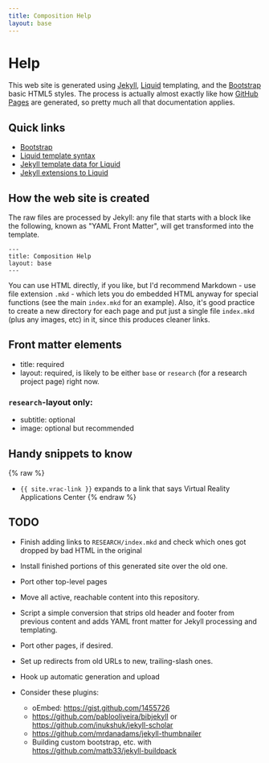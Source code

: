 ```yaml
---
title: Composition Help
layout: base
---
```


# Help
This web site is generated using [Jekyll][], [Liquid][] templating, and
the [Bootstrap][] basic HTML5 styles. The process is actually almost
exactly like how [GitHub Pages][] are generated, so pretty much all that
documentation applies.

## Quick links
- [Bootstrap][]
- [Liquid template syntax](https://github.com/shopify/liquid/wiki/liquid-for-designers)
- [Jekyll template data for Liquid](https://github.com/mojombo/jekyll/wiki/Template-Data)
- [Jekyll extensions to Liquid](https://github.com/mojombo/jekyll/wiki/Liquid-Extensions)

[Jekyll]: http://jekyllrb.com/
[Liquid]: https://github.com/shopify/liquid/
[Bootstrap]: http://twitter.github.com/bootstrap/
[GitHub Pages]: https://help.github.com/articles/using-jekyll-with-pages

## How the web site is created
The raw files are processed by Jekyll: any file that starts with a block
like the following, known as "YAML Front Matter", will get transformed
into the template.

    ---
    title: Composition Help
    layout: base
    ---

You can use HTML directly, if you like, but I'd recommend Markdown - use
file extension `.mkd` - which lets you do embedded HTML anyway for
special functions (see the main `index.mkd` for an example). Also, it's
good practice to create a new directory for each page and put just a
single file `index.mkd` (plus any images, etc) in it, since this
produces cleaner links.

## Front matter elements
- title: required
- layout: required, is likely to be either `base` or `research` (for a research project page) right now.

### `research`-layout only:

- subtitle: optional
- image: optional but recommended

## Handy snippets to know
{% raw %}
- `{{ site.vrac-link }}` expands to a link that says Virtual Reality Applications Center
{% endraw %}


## TODO
- Finish adding links to `RESEARCH/index.mkd` and check which ones got dropped by bad HTML in the original
- Install finished portions of this generated site over the old one.

- Port other top-level pages

- Move all active, reachable content into this repository.
- Script a simple conversion that strips old header and footer from
  previous content and adds YAML front matter for Jekyll processing and
  templating.
- Port other pages, if desired.
- Set up redirects from old URLs to new, trailing-slash ones.

- Hook up automatic generation and upload

- Consider these plugins:
    - oEmbed: <https://gist.github.com/1455726>
    - <https://github.com/pablooliveira/bibjekyll> or <https://github.com/inukshuk/jekyll-scholar>
    - <https://github.com/mrdanadams/jekyll-thumbnailer>
    - Building custom bootstrap, etc. with <https://github.com/matb33/jekyll-buildpack>

